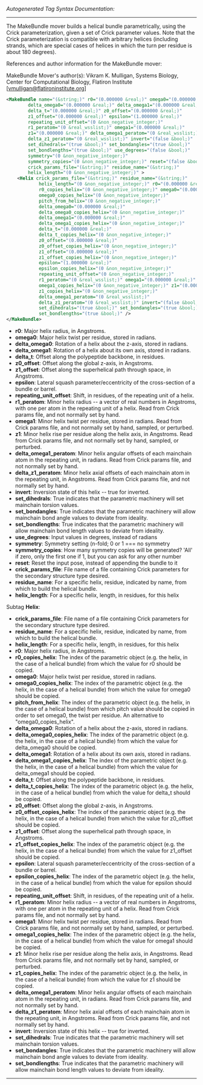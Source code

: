 <!-- THIS IS AN AUTOGENERATED FILE: Don't edit it directly, instead change the schema definition in the code itself. -->

_Autogenerated Tag Syntax Documentation:_

---
The MakeBundle mover builds a helical bundle parametrically, using the Crick parameterization, given a set of Crick parameter values.  Note that the Crick parameterization is compatible with arbitrary helices (including strands, which are special cases of helices in which the turn per residue is about 180 degrees).

References and author information for the MakeBundle mover:

MakeBundle Mover's author(s):
Vikram K. Mulligan, Systems Biology, Center for Computational Biology, Flatiron Institute [vmulligan@flatironinstitute.org]

```xml
<MakeBundle name="(&string;)" r0="(0.000000 &real;)" omega0="(0.000000 &real;)"
        delta_omega0="(0.000000 &real;)" delta_omega1="(0.000000 &real;)"
        delta_t="(0.000000 &real;)" z0_offset="(0.000000 &real;)"
        z1_offset="(0.000000 &real;)" epsilon="(1.000000 &real;)"
        repeating_unit_offset="(0 &non_negative_integer;)"
        r1_peratom="(0 &real_wsslist;)" omega1="(0.000000 &real;)"
        z1="(0.000000 &real;)" delta_omega1_peratom="(0 &real_wsslist;)"
        delta_z1_peratom="(0 &real_wsslist;)" invert="(false &bool;)"
        set_dihedrals="(true &bool;)" set_bondangles="(true &bool;)"
        set_bondlengths="(true &bool;)" use_degrees="(false &bool;)"
        symmetry="(0 &non_negative_integer;)"
        symmetry_copies="(0 &non_negative_integer;)" reset="(false &bool;)"
        crick_params_file="(&string;)" residue_name="(&string;)"
        helix_length="(0 &non_negative_integer;)" >
    <Helix crick_params_file="(&string;)" residue_name="(&string;)"
            helix_length="(0 &non_negative_integer;)" r0="(0.000000 &real;)"
            r0_copies_helix="(0 &non_negative_integer;)" omega0="(0.000000 &real;)"
            omega0_copies_helix="(0 &non_negative_integer;)"
            pitch_from_helix="(0 &non_negative_integer;)"
            delta_omega0="(0.000000 &real;)"
            delta_omega0_copies_helix="(0 &non_negative_integer;)"
            delta_omega1="(0.000000 &real;)"
            delta_omega1_copies_helix="(0 &non_negative_integer;)"
            delta_t="(0.000000 &real;)"
            delta_t_copies_helix="(0 &non_negative_integer;)"
            z0_offset="(0.000000 &real;)"
            z0_offset_copies_helix="(0 &non_negative_integer;)"
            z1_offset="(0.000000 &real;)"
            z1_offset_copies_helix="(0 &non_negative_integer;)"
            epsilon="(1.000000 &real;)"
            epsilon_copies_helix="(0 &non_negative_integer;)"
            repeating_unit_offset="(0 &non_negative_integer;)"
            r1_peratom="(0 &real_wsslist;)" omega1="(0.000000 &real;)"
            omega1_copies_helix="(0 &non_negative_integer;)" z1="(0.000000 &real;)"
            z1_copies_helix="(0 &non_negative_integer;)"
            delta_omega1_peratom="(0 &real_wsslist;)"
            delta_z1_peratom="(0 &real_wsslist;)" invert="(false &bool;)"
            set_dihedrals="(true &bool;)" set_bondangles="(true &bool;)"
            set_bondlengths="(true &bool;)" />
</MakeBundle>
```

-   **r0**: Major helix radius, in Angstroms.
-   **omega0**: Major helix twist per residue, stored in radians.
-   **delta_omega0**: Rotation of a helix about the z-axis, stored in radians.
-   **delta_omega1**: Rotation of a helix about its own axis, stored in radians.
-   **delta_t**: Offset along the polypeptide backbone, in residues.
-   **z0_offset**: Offset along the global z-axis, in Angstroms.
-   **z1_offset**: Offset along the superhelical path through space, in Angstroms.
-   **epsilon**: Lateral squash parameter/eccentricity of the cross-section of a bundle or barrel.
-   **repeating_unit_offset**: Shift, in residues, of the repeating unit of a helix.
-   **r1_peratom**: Minor helix radius -- a vector of real numbers in Angstroms, with one per atom in the repeating unit of a helix.  Read from Crick params file, and not normally set by hand.
-   **omega1**: Minor helix twist per residue, stored in radians.  Read from Crick params file, and not normally set by hand, sampled, or perturbed.
-   **z1**: Minor helix rise per residue along the helix axis, in Angstroms.  Read from Crick params file, and not normally set by hand, sampled, or perturbed.
-   **delta_omega1_peratom**: Minor helix angular offsets of each mainchain atom in the repeating unit, in radians.  Read from Crick params file, and not normally set by hand.
-   **delta_z1_peratom**: Minor helix axial offsets of each mainchain atom in the repeating unit, in Angstroms.  Read from Crick params file, and not normally set by hand.
-   **invert**: Inversion state of this helix -- true for inverted.
-   **set_dihedrals**: True indicates that the parametric machinery will set mainchain torsion values.
-   **set_bondangles**: True indicates that the parametric machinery will allow mainchain bond angle values to deviate from ideality.
-   **set_bondlengths**: True indicates that the parametric machinery will allow mainchain bond length values to deviate from ideality.
-   **use_degrees**: Input values in degrees, instead of radians
-   **symmetry**: Symmetry setting (n-fold; 0 or 1 === no symmetry
-   **symmetry_copies**: How many symmetry copies will be generated? 'All' if zero, only the first one if 1, but you can ask for any other number
-   **reset**: Reset the input pose, instead of appending the bundle to it
-   **crick_params_file**: File name of a file containing Crick parameters for the secondary structure type desired.
-   **residue_name**: For a specific helix, residue, indicated by name, from which to build the helical bundle.
-   **helix_length**: For a specific helix, length, in residues, for this helix


Subtag **Helix**:   

-   **crick_params_file**: File name of a file containing Crick parameters for the secondary structure type desired.
-   **residue_name**: For a specific helix, residue, indicated by name, from which to build the helical bundle.
-   **helix_length**: For a specific helix, length, in residues, for this helix
-   **r0**: Major helix radius, in Angstroms.
-   **r0_copies_helix**: The index of the parametric object (e.g. the helix, in the case of a helical bundle) from which the value for r0 should be copied.
-   **omega0**: Major helix twist per residue, stored in radians.
-   **omega0_copies_helix**: The index of the parametric object (e.g. the helix, in the case of a helical bundle) from which the value for omega0 should be copied.
-   **pitch_from_helix**: The index of the parametric object (e.g. the helix, in the case of a helical bundle) from which pitch value should be copied in order to set omega0, the twist per residue.  An alternative to "omega0_copies_helix".
-   **delta_omega0**: Rotation of a helix about the z-axis, stored in radians.
-   **delta_omega0_copies_helix**: The index of the parametric object (e.g. the helix, in the case of a helical bundle) from which the value for delta_omega0 should be copied.
-   **delta_omega1**: Rotation of a helix about its own axis, stored in radians.
-   **delta_omega1_copies_helix**: The index of the parametric object (e.g. the helix, in the case of a helical bundle) from which the value for delta_omega1 should be copied.
-   **delta_t**: Offset along the polypeptide backbone, in residues.
-   **delta_t_copies_helix**: The index of the parametric object (e.g. the helix, in the case of a helical bundle) from which the value for delta_t should be copied.
-   **z0_offset**: Offset along the global z-axis, in Angstroms.
-   **z0_offset_copies_helix**: The index of the parametric object (e.g. the helix, in the case of a helical bundle) from which the value for z0_offset should be copied.
-   **z1_offset**: Offset along the superhelical path through space, in Angstroms.
-   **z1_offset_copies_helix**: The index of the parametric object (e.g. the helix, in the case of a helical bundle) from which the value for z1_offset should be copied.
-   **epsilon**: Lateral squash parameter/eccentricity of the cross-section of a bundle or barrel.
-   **epsilon_copies_helix**: The index of the parametric object (e.g. the helix, in the case of a helical bundle) from which the value for epsilon should be copied.
-   **repeating_unit_offset**: Shift, in residues, of the repeating unit of a helix.
-   **r1_peratom**: Minor helix radius -- a vector of real numbers in Angstroms, with one per atom in the repeating unit of a helix.  Read from Crick params file, and not normally set by hand.
-   **omega1**: Minor helix twist per residue, stored in radians.  Read from Crick params file, and not normally set by hand, sampled, or perturbed.
-   **omega1_copies_helix**: The index of the parametric object (e.g. the helix, in the case of a helical bundle) from which the value for omega1 should be copied.
-   **z1**: Minor helix rise per residue along the helix axis, in Angstroms.  Read from Crick params file, and not normally set by hand, sampled, or perturbed.
-   **z1_copies_helix**: The index of the parametric object (e.g. the helix, in the case of a helical bundle) from which the value for z1 should be copied.
-   **delta_omega1_peratom**: Minor helix angular offsets of each mainchain atom in the repeating unit, in radians.  Read from Crick params file, and not normally set by hand.
-   **delta_z1_peratom**: Minor helix axial offsets of each mainchain atom in the repeating unit, in Angstroms.  Read from Crick params file, and not normally set by hand.
-   **invert**: Inversion state of this helix -- true for inverted.
-   **set_dihedrals**: True indicates that the parametric machinery will set mainchain torsion values.
-   **set_bondangles**: True indicates that the parametric machinery will allow mainchain bond angle values to deviate from ideality.
-   **set_bondlengths**: True indicates that the parametric machinery will allow mainchain bond length values to deviate from ideality.

---
